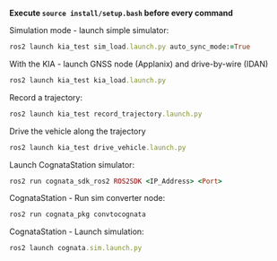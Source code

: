 **Execute ```source install/setup.bash``` before every command**

Simulation mode - launch simple simulator:
```ruby
ros2 launch kia_test sim_load.launch.py auto_sync_mode:=True
```

With the KIA - launch GNSS node (Applanix) and drive-by-wire (IDAN)
```ruby
ros2 launch kia_test kia_load.launch.py
```

Record a trajectory:
```ruby
ros2 launch kia_test record_trajectory.launch.py
```

Drive the vehicle along the trajectory
```ruby
ros2 launch kia_test drive_vehicle.launch.py
```

Launch CognataStation simulator:
```ruby
ros2 run cognata_sdk_ros2 ROS2SDK <IP_Address> <Port>
```

CognataStation - Run sim converter node:
```ruby
ros2 run cognata_pkg convtocognata
```

CognataStation - Launch simulation:
```ruby
ros2 launch cognata.sim.launch.py
```

